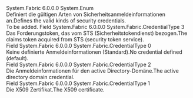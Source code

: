 <Type Name="CredentialType" FullName="System.Fabric.CredentialType">
  <TypeSignature Language="C#" Value="public enum CredentialType" />
  <TypeSignature Language="ILAsm" Value=".class public auto ansi sealed CredentialType extends System.Enum" />
  <TypeSignature Language="DocId" Value="T:System.Fabric.CredentialType" />
  <TypeSignature Language="VB.NET" Value="Public Enum CredentialType" />
  <TypeSignature Language="F#" Value="type CredentialType = " />
  <AssemblyInfo>
    <AssemblyName>System.Fabric</AssemblyName>
    <AssemblyVersion>6.0.0.0</AssemblyVersion>
  </AssemblyInfo>
  <Base>
    <BaseTypeName>System.Enum</BaseTypeName>
  </Base>
  <Docs>
    <summary>
      <para><span data-ttu-id="cb926-101">Definiert die gültigen Arten von Sicherheitsanmeldeinformationen an.</span><span class="sxs-lookup"><span data-stu-id="cb926-101">Defines the valid kinds of security credentials.</span></span></para>
    </summary>
    <remarks>To be added.</remarks>
  </Docs>
  <Members>
    <Member MemberName="Claims">
      <MemberSignature Language="C#" Value="Claims" />
      <MemberSignature Language="ILAsm" Value=".field public static literal valuetype System.Fabric.CredentialType Claims = int32(3)" />
      <MemberSignature Language="DocId" Value="F:System.Fabric.CredentialType.Claims" />
      <MemberSignature Language="VB.NET" Value="Claims" />
      <MemberSignature Language="F#" Value="Claims = 3" Usage="System.Fabric.CredentialType.Claims" />
      <MemberType>Field</MemberType>
      <AssemblyInfo>
        <AssemblyName>System.Fabric</AssemblyName>
        <AssemblyVersion>6.0.0.0</AssemblyVersion>
      </AssemblyInfo>
      <ReturnValue>
        <ReturnType>System.Fabric.CredentialType</ReturnType>
      </ReturnValue>
      <MemberValue>3</MemberValue>
      <Docs>
        <summary>
          <para><span data-ttu-id="cb926-102">Das Forderungstoken, das vom STS (Sicherheitstokendienst) bezogen.</span><span class="sxs-lookup"><span data-stu-id="cb926-102">The claims token acquired from STS (security token service).</span></span></para>
        </summary>
      </Docs>
    </Member>
    <Member MemberName="None">
      <MemberSignature Language="C#" Value="None" />
      <MemberSignature Language="ILAsm" Value=".field public static literal valuetype System.Fabric.CredentialType None = int32(0)" />
      <MemberSignature Language="DocId" Value="F:System.Fabric.CredentialType.None" />
      <MemberSignature Language="VB.NET" Value="None" />
      <MemberSignature Language="F#" Value="None = 0" Usage="System.Fabric.CredentialType.None" />
      <MemberType>Field</MemberType>
      <AssemblyInfo>
        <AssemblyName>System.Fabric</AssemblyName>
        <AssemblyVersion>6.0.0.0</AssemblyVersion>
      </AssemblyInfo>
      <ReturnValue>
        <ReturnType>System.Fabric.CredentialType</ReturnType>
      </ReturnValue>
      <MemberValue>0</MemberValue>
      <Docs>
        <summary>
          <para><span data-ttu-id="cb926-103">Keine definierte Anmeldeinformationen (Standard).</span><span class="sxs-lookup"><span data-stu-id="cb926-103">No credential defined (default).</span></span></para>
        </summary>
      </Docs>
    </Member>
    <Member MemberName="Windows">
      <MemberSignature Language="C#" Value="Windows" />
      <MemberSignature Language="ILAsm" Value=".field public static literal valuetype System.Fabric.CredentialType Windows = int32(2)" />
      <MemberSignature Language="DocId" Value="F:System.Fabric.CredentialType.Windows" />
      <MemberSignature Language="VB.NET" Value="Windows" />
      <MemberSignature Language="F#" Value="Windows = 2" Usage="System.Fabric.CredentialType.Windows" />
      <MemberType>Field</MemberType>
      <AssemblyInfo>
        <AssemblyName>System.Fabric</AssemblyName>
        <AssemblyVersion>6.0.0.0</AssemblyVersion>
      </AssemblyInfo>
      <ReturnValue>
        <ReturnType>System.Fabric.CredentialType</ReturnType>
      </ReturnValue>
      <MemberValue>2</MemberValue>
      <Docs>
        <summary>
          <para><span data-ttu-id="cb926-104">Die Anmeldeinformationen für den active Directory-Domäne.</span><span class="sxs-lookup"><span data-stu-id="cb926-104">The active directory domain credential.</span></span></para>
        </summary>
      </Docs>
    </Member>
    <Member MemberName="X509">
      <MemberSignature Language="C#" Value="X509" />
      <MemberSignature Language="ILAsm" Value=".field public static literal valuetype System.Fabric.CredentialType X509 = int32(1)" />
      <MemberSignature Language="DocId" Value="F:System.Fabric.CredentialType.X509" />
      <MemberSignature Language="VB.NET" Value="X509" />
      <MemberSignature Language="F#" Value="X509 = 1" Usage="System.Fabric.CredentialType.X509" />
      <MemberType>Field</MemberType>
      <AssemblyInfo>
        <AssemblyName>System.Fabric</AssemblyName>
        <AssemblyVersion>6.0.0.0</AssemblyVersion>
      </AssemblyInfo>
      <ReturnValue>
        <ReturnType>System.Fabric.CredentialType</ReturnType>
      </ReturnValue>
      <MemberValue>1</MemberValue>
      <Docs>
        <summary>
          <para><span data-ttu-id="cb926-105">Die X509 Zertifikat.</span><span class="sxs-lookup"><span data-stu-id="cb926-105">The X509 certificate.</span></span></para>
        </summary>
      </Docs>
    </Member>
  </Members>
</Type>